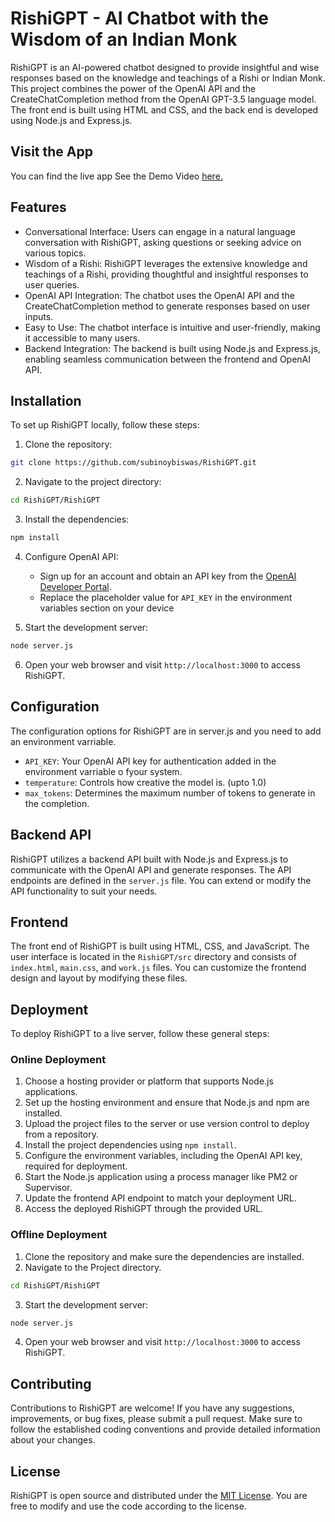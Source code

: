 # RishiGPT - AI Chatbot with the Wisdom of an Indian Monk

RishiGPT is an AI-powered chatbot designed to provide insightful and wise responses based on the knowledge and teachings of a Rishi or Indian Monk. This project combines the power of the OpenAI API and the CreateChatCompletion method from the OpenAI GPT-3.5 language model. The front end is built using HTML and CSS, and the back end is developed using Node.js and Express.js.
## Visit the App
You can find the live app 
See the Demo Video [here.](https://www.youtube.com/watch?v=LxT5nWDTq8Q)
## Features

- Conversational Interface: Users can engage in a natural language conversation with RishiGPT, asking questions or seeking advice on various topics.
- Wisdom of a Rishi: RishiGPT leverages the extensive knowledge and teachings of a Rishi, providing thoughtful and insightful responses to user queries.
- OpenAI API Integration: The chatbot uses the OpenAI API and the CreateChatCompletion method to generate responses based on user inputs.
- Easy to Use: The chatbot interface is intuitive and user-friendly, making it accessible to many users.
- Backend Integration: The backend is built using Node.js and Express.js, enabling seamless communication between the frontend and OpenAI API. 

## Installation

To set up RishiGPT locally, follow these steps:

1. Clone the repository:

```bash
git clone https://github.com/subinoybiswas/RishiGPT.git
```

2. Navigate to the project directory:

```bash
cd RishiGPT/RishiGPT
```

3. Install the dependencies:

```bash
npm install
```

4. Configure OpenAI API:

   - Sign up for an account and obtain an API key from the [OpenAI Developer Portal](https://platform.openai.com/signup).
   - Replace the placeholder value for `API_KEY` in the environment variables section on your device

5. Start the development server:

```bash
node server.js
```

6. Open your web browser and visit `http://localhost:3000` to access RishiGPT.

## Configuration

The configuration options for RishiGPT are in server.js and you need to add an environment varriable.

- `API_KEY`: Your OpenAI API key for authentication added in the environment varriable o fyour system.
- `temperature`: Controls how creative the model is. (upto 1.0)
- `max_tokens`: Determines the maximum number of tokens to generate in the completion.

## Backend API

RishiGPT utilizes a backend API built with Node.js and Express.js to communicate with the OpenAI API and generate responses. The API endpoints are defined in the `server.js` file. You can extend or modify the API functionality to suit your needs.

## Frontend

The front end of RishiGPT is built using HTML, CSS, and JavaScript. The user interface is located in the `RishiGPT/src` directory and consists of `index.html`, `main.css`, and `work.js` files. You can customize the frontend design and layout by modifying these files.

## Deployment

To deploy RishiGPT to a live server, follow these general steps:

### Online Deployment
1. Choose a hosting provider or platform that supports Node.js applications.
2. Set up the hosting environment and ensure that Node.js and npm are installed.
3. Upload the project files to the server or use version control to deploy from a repository.
4. Install the project dependencies using `npm install`.
5. Configure the environment variables, including the OpenAI API key, required for deployment.
6. Start the Node.js application using a process manager like PM2 or Supervisor.
7. Update the frontend API endpoint to match your deployment URL.
8. Access the deployed RishiGPT through the provided URL.

### Offline Deployment
1. Clone the repository and make sure the dependencies are installed.
2. Navigate to the Project directory.

```bash
cd RishiGPT/RishiGPT
```

3. Start the development server:

```bash
node server.js
```

4. Open your web browser and visit `http://localhost:3000` to access RishiGPT.

## Contributing

Contributions to RishiGPT are welcome! If you have any suggestions, improvements, or bug fixes, please submit a pull request. Make sure to follow the established coding conventions and provide detailed information about your changes.

## License

RishiGPT is open source and distributed under the [MIT License](https://opensource.org/licenses/MIT). You are free to modify and use the code according to the license.

